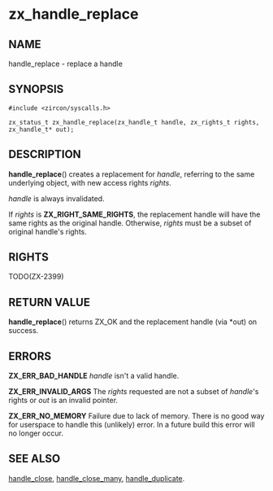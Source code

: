 # zx_handle_replace

## NAME

handle_replace - replace a handle

## SYNOPSIS

```
#include <zircon/syscalls.h>

zx_status_t zx_handle_replace(zx_handle_t handle, zx_rights_t rights, zx_handle_t* out);
```

## DESCRIPTION

**handle_replace**() creates a replacement for *handle*, referring to
the same underlying object, with new access rights *rights*.

*handle* is always invalidated.

If *rights* is **ZX_RIGHT_SAME_RIGHTS**, the replacement handle will
have the same rights as the original handle. Otherwise, *rights* must be
a subset of original handle's rights.

## RIGHTS

TODO(ZX-2399)

## RETURN VALUE

**handle_replace**() returns ZX_OK and the replacement handle (via *out)
on success.

## ERRORS

**ZX_ERR_BAD_HANDLE**  *handle* isn't a valid handle.

**ZX_ERR_INVALID_ARGS**  The *rights* requested are not a subset of
*handle*'s rights or *out* is an invalid pointer.

**ZX_ERR_NO_MEMORY**  Failure due to lack of memory.
There is no good way for userspace to handle this (unlikely) error.
In a future build this error will no longer occur.

## SEE ALSO

[handle_close](handle_close.md),
[handle_close_many](handle_close_many.md),
[handle_duplicate](handle_duplicate.md).
